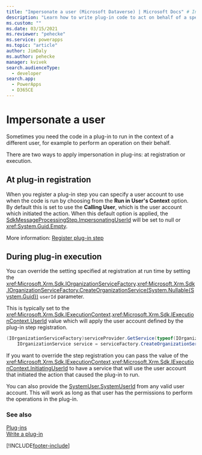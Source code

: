```yaml
---
title: "Impersonate a user (Microsoft Dataverse) | Microsoft Docs" # Intent and product brand in a unique string of 43-59 chars including spaces
description: "Learn how to write plug-in code to act on behalf of a specific user."
ms.custom: ""
ms.date: 03/15/2021
ms.reviewer: "pehecke"
ms.service: powerapps
ms.topic: "article"
author: JimDaly
ms.author: pehecke
manager: kvivek
search.audienceType: 
  - developer
search.app: 
  - PowerApps
  - D365CE
---
```

# Impersonate a user

Sometimes you need the code in a plug-in to run in the context of a different user, for example to perform an operation on their behalf.

There are two ways to apply impersonation in plug-ins: at registration or execution.

## At plug-in registration

When you register a plug-in step you can specify a user account to use when the code is run by choosing from the **Run in User's Context** option. By default this is set to use the **Calling User**, which is the user account which initiated the action. When this default option is applied, the [SdkMessageProcessingStep.ImpersonatingUserId](reference/entities/sdkmessageprocessingstep.md#BKMK_ImpersonatingUserId) will be set to null or <xref:System.Guid.Empty>.

More information: [Register plug-in step](register-plug-in.md#register-plug-in-step)

## During plug-in execution

You can override the setting specified at registration at run time by setting the <xref:Microsoft.Xrm.Sdk.IOrganizationServiceFactory>.<xref:Microsoft.Xrm.Sdk.IOrganizationServiceFactory.CreateOrganizationService(System.Nullable{System.Guid})> `userId` parameter.

This is typically set to the <xref:Microsoft.Xrm.Sdk.IExecutionContext>.<xref:Microsoft.Xrm.Sdk.IExecutionContext.UserId> value which will apply the user account defined by the plug-in step registration.

```csharp
(IOrganizationServiceFactory)serviceProvider.GetService(typeof(IOrganizationServiceFactory));
    IOrganizationService service = serviceFactory.CreateOrganizationService(context.UserId);
```

If you want to override the step registration you can pass the value of the <xref:Microsoft.Xrm.Sdk.IExecutionContext>.<xref:Microsoft.Xrm.Sdk.IExecutionContext.InitiatingUserId> to have a service that will use the user account that initiated the action that caused the plug-in to run.

You can also provide the [SystemUser.SystemUserId](reference/entities/systemuser.md#BKMK_SystemUserId) from any valid user account. This will work as long as that user has the permissions to perform the operations in the plug-in.

### See also

[Plug-ins](plug-ins.md)  
[Write a plug-in](write-plug-in.md)


[!INCLUDE[footer-include](../../includes/footer-banner.md)]